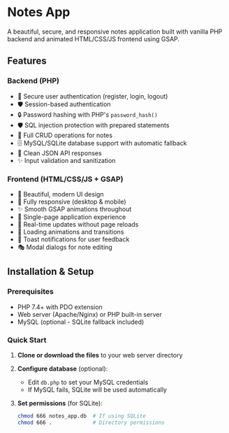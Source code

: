 # Notes App

A beautiful, secure, and responsive notes application built with vanilla PHP backend and animated HTML/CSS/JS frontend using GSAP.

## Features

### Backend (PHP)
- 🔐 Secure user authentication (register, login, logout)
- 🛡️ Session-based authentication
- 🔒 Password hashing with PHP's `password_hash()`
- 🛡️ SQL injection protection with prepared statements
- 📝 Full CRUD operations for notes
- 🗄️ MySQL/SQLite database support with automatic fallback
- 📡 Clean JSON API responses
- ✨ Input validation and sanitization

### Frontend (HTML/CSS/JS + GSAP)
- 🎨 Beautiful, modern UI design
- 📱 Fully responsive (desktop & mobile)
- ✨ Smooth GSAP animations throughout
- 🚀 Single-page application experience
- 🔄 Real-time updates without page reloads
- 💫 Loading animations and transitions
- 🎯 Toast notifications for user feedback
- 🎭 Modal dialogs for note editing

## Installation & Setup

### Prerequisites
- PHP 7.4+ with PDO extension
- Web server (Apache/Nginx) or PHP built-in server
- MySQL (optional - SQLite fallback included)

### Quick Start

1. **Clone or download the files** to your web server directory

2. **Configure database** (optional):
   - Edit `db.php` to set your MySQL credentials
   - If MySQL fails, SQLite will be used automatically

3. **Set permissions** (for SQLite):
   ```bash
   chmod 666 notes_app.db  # If using SQLite
   chmod 666 .             # Directory permissions

